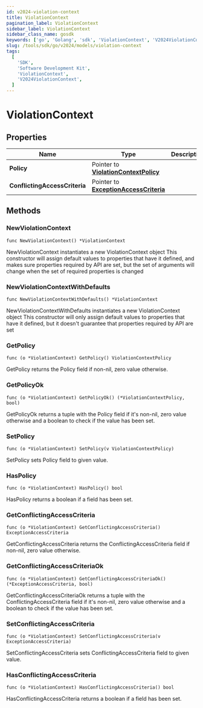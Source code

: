 ```yaml
---
id: v2024-violation-context
title: ViolationContext
pagination_label: ViolationContext
sidebar_label: ViolationContext
sidebar_class_name: gosdk
keywords: ['go', 'Golang', 'sdk', 'ViolationContext', 'V2024ViolationContext']
slug: /tools/sdk/go/v2024/models/violation-context
tags:
  [
    'SDK',
    'Software Development Kit',
    'ViolationContext',
    'V2024ViolationContext',
  ]
---
```


# ViolationContext

## Properties

| Name | Type | Description | Notes |
| --- | --- | --- | --- |
| **Policy** | Pointer to [**ViolationContextPolicy**](violation-context-policy) |  | [optional] |
| **ConflictingAccessCriteria** | Pointer to [**ExceptionAccessCriteria**](exception-access-criteria) |  | [optional] |

## Methods

### NewViolationContext

`func NewViolationContext() *ViolationContext`

NewViolationContext instantiates a new ViolationContext object This constructor will assign default values to properties that have it defined, and makes sure properties required by API are set, but the set of arguments will change when the set of required properties is changed

### NewViolationContextWithDefaults

`func NewViolationContextWithDefaults() *ViolationContext`

NewViolationContextWithDefaults instantiates a new ViolationContext object This constructor will only assign default values to properties that have it defined, but it doesn't guarantee that properties required by API are set

### GetPolicy

`func (o *ViolationContext) GetPolicy() ViolationContextPolicy`

GetPolicy returns the Policy field if non-nil, zero value otherwise.

### GetPolicyOk

`func (o *ViolationContext) GetPolicyOk() (*ViolationContextPolicy, bool)`

GetPolicyOk returns a tuple with the Policy field if it's non-nil, zero value otherwise and a boolean to check if the value has been set.

### SetPolicy

`func (o *ViolationContext) SetPolicy(v ViolationContextPolicy)`

SetPolicy sets Policy field to given value.

### HasPolicy

`func (o *ViolationContext) HasPolicy() bool`

HasPolicy returns a boolean if a field has been set.

### GetConflictingAccessCriteria

`func (o *ViolationContext) GetConflictingAccessCriteria() ExceptionAccessCriteria`

GetConflictingAccessCriteria returns the ConflictingAccessCriteria field if non-nil, zero value otherwise.

### GetConflictingAccessCriteriaOk

`func (o *ViolationContext) GetConflictingAccessCriteriaOk() (*ExceptionAccessCriteria, bool)`

GetConflictingAccessCriteriaOk returns a tuple with the ConflictingAccessCriteria field if it's non-nil, zero value otherwise and a boolean to check if the value has been set.

### SetConflictingAccessCriteria

`func (o *ViolationContext) SetConflictingAccessCriteria(v ExceptionAccessCriteria)`

SetConflictingAccessCriteria sets ConflictingAccessCriteria field to given value.

### HasConflictingAccessCriteria

`func (o *ViolationContext) HasConflictingAccessCriteria() bool`

HasConflictingAccessCriteria returns a boolean if a field has been set.
